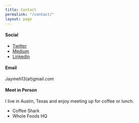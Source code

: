 ```yaml
---
title: Contact
permalink: "/contact/"
layout: page
---
```


#### Social
* [Twitter](https://twitter.com/jhoff)
* [Medium](https://medium.com/@jhoff)
* [Linkedin](https://www.linkedin.com/in/jaymehoffman/)

#### Email

Jaymeh13(at)gmail.com

#### Meet in Person
I live in Austin, Texas and enjoy meeting up for coffee or lunch.
* Coffee Shark
* Whole Foods HQ
